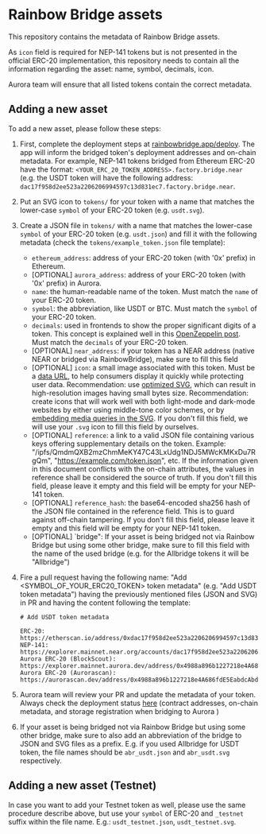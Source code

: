 # Rainbow Bridge assets

This repository contains the metadata of Rainbow Bridge assets.

As `icon` field is required for NEP-141 tokens but is not presented in the official ERC-20 implementation,
this repository needs to contain all the information regarding the asset: name, symbol, decimals, icon.

Aurora team will ensure that all listed tokens contain the correct metadata.

## Adding a new asset
To add a new asset, please follow these steps:

1. First, complete the deployment steps at [rainbowbridge.app/deploy](https://rainbowbridge.app/deploy).
   The app will inform the bridged token's deployment addresses and on-chain metadata.
   For example, NEP-141 tokens bridged from Ethereum ERC-20 have the format: `<YOUR_ERC_20_TOKEN_ADDRESS>.factory.bridge.near` (e.g. the USDT token will have the following address:
   `dac17f958d2ee523a2206206994597c13d831ec7.factory.bridge.near`.
2. Put an SVG icon to `tokens/` for your token with a name that matches the lower-case `symbol` of your ERC-20 token (e.g.
   `usdt.svg`).
3. Create a JSON file in `tokens/` with a name that matches the lower-case `symbol` of your ERC-20 token (e.g. `usdt.json`) and fill
   it with the following metadata (check the `tokens/example_token.json` file template):
   * `ethereum_address`: address of your ERC-20 token (with '0x' prefix) in Ethereum.
   * [OPTIONAL] `aurora_address`: address of your ERC-20 token (with '0x' prefix) in Aurora.
   * `name`: the human-readable name of the token. Must match the `name` of your ERC-20 token.
   * `symbol`: the abbreviation, like USDT or BTC. Must match the `symbol` of your ERC-20 token.
   * `decimals`: used in frontends to show the proper significant digits of a token. This concept is explained well in this [OpenZeppelin post](https://docs.openzeppelin.com/contracts/3.x/erc20#a-note-on-decimals).  Must match the `decimals` of your ERC-20 token.
   * [OPTIONAL] `near_address`: if your token has a NEAR address (native NEAR or bridged via RainbowBridge), make sure to fill this field
   * [OPTIONAL] `icon`: a small image associated with this token. Must be a [data URL](https://developer.mozilla.org/en-US/docs/Web/HTTP/Basics_of_HTTP/Data_URIs), to help consumers display it quickly while protecting user data. Recommendation: use [optimized SVG](https://codepen.io/tigt/post/optimizing-svgs-in-data-uris), which can result in high-resolution images having small bytes size. Recommendation: create icons that will work well with both light-mode and dark-mode websites by either using middle-tone color schemes, or by [embedding media queries in the SVG](https://timkadlec.com/2013/04/media-queries-within-svg/). If you don't fill this field, we will use your `.svg` icon to fill this field by ourselves.
   * [OPTIONAL] `reference`: a link to a valid JSON file containing various keys offering supplementary details on the token. Example: "/ipfs/QmdmQXB2mzChmMeKY47C43LxUdg1NDJ5MWcKMKxDu7RgQm", "https://example.com/token.json", etc. If the information given in this document conflicts with the on-chain attributes, the values in reference shall be considered the source of truth. If you don't fill this field, please leave it empty and this field will be empty for your NEP-141 token.
   * [OPTIONAL] `reference_hash`: the base64-encoded sha256 hash of the JSON file contained in the reference field. This is to guard against off-chain tampering. If you don't fill this field, please leave it empty and this field will be empty for your NEP-141 token.
   * [OPTIONAL] `bridge": If your asset is being bridged not via Rainbow Bridge but using some other bridge, make sure to fill this field with the name of the used bridge (e.g. for the Allbridge tokens it will be "Allbridge")
4. Fire a pull request having the following name: "Add <SYMBOL_OF_YOUR_ERC20_TOKEN> token metadata" (e.g. "Add USDT token metadata")
   having the previously mentioned files (JSON and SVG) in PR and having the content following the template:

   ```
   # Add USDT token metadata

   ERC-20: https://etherscan.io/address/0xdac17f958d2ee523a2206206994597c13d831ec7
   NEP-141: https://explorer.mainnet.near.org/accounts/dac17f958d2ee523a2206206994597c13d831ec7.factory.bridge.near
   Aurora ERC-20 (BlockScout): https://explorer.mainnet.aurora.dev/address/0x4988a896b1227218e4A686fdE5EabdcAbd91571f
   Aurora ERC-20 (Aurorascan): https://aurorascan.dev/address/0x4988a896b1227218e4A686fdE5EabdcAbd91571f
   ```
5. Aurora team will review your PR and update the metadata of your token. Always check the deployment status [here](https://rainbowbridge.app/deploy) (contract addresses, on-chain metadata, and storage registration when bridging to Aurora )
6. If your asset is being bridged not via Rainbow Bridge but using some other bridge, make sure to also add an abbreviation of the bridge to JSON and SVG files as a prefix. E.g. if you used Allbridge for USDT token, the file names should be `abr_usdt.json` and `abr_usdt.svg` respectively.

## Adding a new asset (Testnet)
In case you want to add your Testnet token as well, please use the same procedure describe above, but use your `symbol` of ERC-20 and `_testnet` suffix within the file name. E.g.: `usdt_testnet.json`, `usdt_testnet.svg`.
